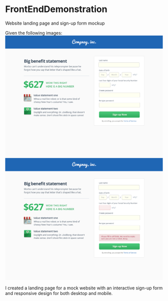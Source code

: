 FrontEndDemonstration
=====================

Website landing page and sign-up form mockup

Given the following images:
![Landing Page](images/Landing.jpg "Landing Page")
![Landing Error State](images/Landing_error_state.jpg "Error State")

I created a landing page for a mock website with an interactive sign-up form and responsive design for both desktop and mobile.
